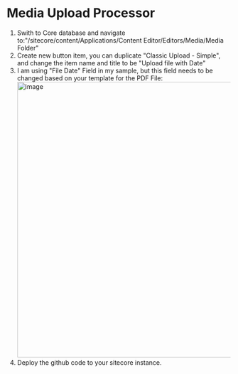 # Media Upload Processor

1) Swith to Core database and navigate to:"/sitecore/content/Applications/Content Editor/Editors/Media/Media Folder"
2) Create new button item, you can duplicate "Classic Upload - Simple", and change the item name and title to be "Upload file with Date"
3) I am using "File Date" Field in my sample, but this field needs to be changed based on your template for the PDF File:
   <img width="718" height="620" alt="image" src="https://github.com/user-attachments/assets/7eef5da4-5a37-481b-a7a2-64ae82594334" />
 4) Deploy the github code to your sitecore instance.
 
